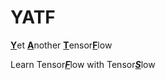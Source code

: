 # YATF
<u><b>Y</b></u>et <u><b>A</b></u>nother <u><b>T</b></u>ensor<u><b>F</b></u>low

Learn Tensor<i><u><b>F</b></u></i>low with Tensor<i><u><b>S</b></u></i>low
